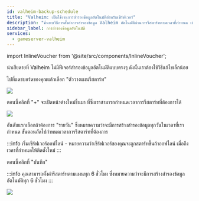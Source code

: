 ```yaml
---
id: valheim-backup-schedule
title: "Valheim: เปิดใช้งานการสำรองข้อมูลอัตโนมัติสำหรับเซิร์ฟเวอร์"
description: "ค้นพบวิธีการตั้งค่าการสำรองข้อมูล Valheim อัตโนมัติผ่านการรีสตาร์ทตามเวลาที่กำหนด เพื่อปกป้องข้อมูลและจัดการเซิร์ฟเวอร์อย่างมั่นใจ → เรียนรู้เพิ่มเติมตอนนี้"
sidebar_label: การสำรองข้อมูลอัตโนมัติ
services:
  - gameserver-valheim
---
```


import InlineVoucher from '@site/src/components/InlineVoucher';

<InlineVoucher />

น่าเสียดายที่ Valheim ไม่มีฟีเจอร์สำรองข้อมูลอัตโนมัติแบบตรงๆ ดังนั้นเราต้องใช้วิธีแก้ไขเล็กน้อย

ไปที่แดชบอร์ดของคุณแล้วเลือก "ตัววางแผนรีสตาร์ท"

![](https://screensaver01.zap-hosting.com/index.php/s/FspW5eG7XJNqE4k/preview)

ตอนนี้คลิกที่ "+" จะเปิดหน้าต่างใหม่ขึ้นมา ที่ซึ่งเราสามารถกำหนดเวลาการรีสตาร์ทที่ต้องการได้

![](https://screensaver01.zap-hosting.com/index.php/s/me5tSbwc8YWT7me/preview)

อันดับแรกเลือกถ้าต้องการ "รายวัน" ซึ่งหมายความว่าจะมีการสร้างสำรองข้อมูลทุกวันในเวลาที่เรากำหนด
ขั้นตอนถัดไปกำหนดเวลาการรีสตาร์ทที่ต้องการ

:::info
เริ่มเซิร์ฟเวอร์ออฟไลน์ - หมายความว่าเซิร์ฟเวอร์ของคุณจะถูกสตาร์ทขึ้นถ้าออฟไลน์ เมื่อถึงเวลาที่กำหนดให้ติดตั้งใหม่
:::

ตอนนี้คลิกที่ "บันทึก"

:::info
คุณสามารถตั้งค่ารีสตาร์ทตามแผนทุก 6 ชั่วโมง ซึ่งหมายความว่าจะมีการสร้างสำรองข้อมูลอัตโนมัติทุก 6 ชั่วโมง
:::

![](https://screensaver01.zap-hosting.com/index.php/s/rFPWnSH7EkHxoN9/preview)

<InlineVoucher />